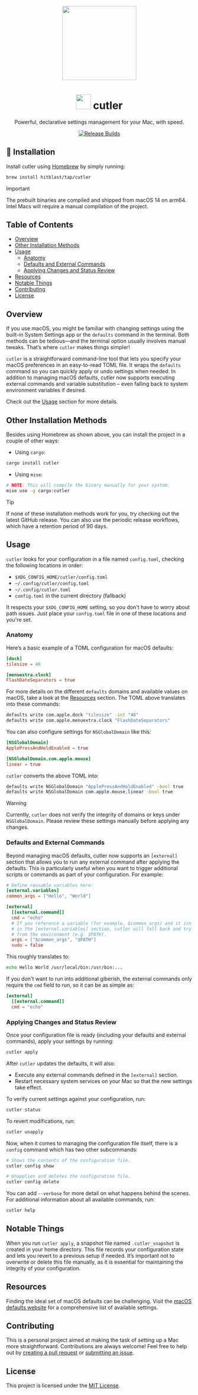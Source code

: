 <div align="center">

<img src="assets/logo.png" width="200px">

# <img src="https://raw.githubusercontent.com/github/explore/80688e429a7d4ef2fca1e82350fe8e3517d3494d/topics/rust/rust.png" width="40px"> cutler

Powerful, declarative settings management for your Mac, with speed.

[![Release Builds](https://github.com/hitblast/cutler/actions/workflows/release.yml/badge.svg)](https://github.com/hitblast/cutler/actions/workflows/release.yml)

</div>

## 🍺 Installation

Install cutler using [Homebrew](https://brew.sh) by simply running:

```bash
brew install hitblast/tap/cutler
```

> [!IMPORTANT]
> The prebuilt binaries are compiled and shipped from macOS 14 on arm64.
> Intel Macs will require a manual compilation of the project.

## Table of Contents

- [Overview](#overview)
- [Other Installation Methods](#other-installation-methods)
- [Usage](#usage)
  - [Anatomy](#basic-anatomy)
  - [Defaults and External Commands](#defaults-and-external-commands)
  - [Applying Changes and Status Review](#applying-changes-and-status-review)
- [Resources](#resources)
- [Notable Things](#notable-things)
- [Contributing](#contributing)
- [License](#license)

## Overview

If you use macOS, you might be familiar with changing settings using the
built-in System Settings app or the `defaults` command in the terminal. Both
methods can be tedious—and the terminal option usually involves manual tweaks.
That’s where `cutler` makes things simpler!

`cutler` is a straightforward command-line tool that lets you specify your macOS
preferences in an easy-to-read TOML file. It wraps the `defaults` command so you
can quickly apply or undo settings when needed. In addition to managing macOS defaults,
cutler now supports executing external commands and variable substitution – even falling back
to system environment variables if desired.

Check out the [Usage](#usage) section for more details.

## Other Installation Methods

Besides using Homebrew as shown above, you can install the project in a couple of other ways:

- Using `cargo`:

```bash
cargo install cutler
```

- Using `mise`:

```bash
# NOTE: This will compile the binary manually for your system.
mise use -g cargo:cutler
```

> [!TIP]
> If none of these installation methods work for you, try checking out the latest GitHub release.
> You can also use the periodic release workflows, which have a retention period of 90 days.

## Usage

`cutler` looks for your configuration in a file named `config.toml`, checking the following locations in order:

- `$XDG_CONFIG_HOME/cutler/config.toml`
- `~/.config/cutler/config.toml`
- `~/.config/cutler.toml`
- `config.toml` in the current directory (fallback)

It respects your `$XDG_CONFIG_HOME` setting, so you don't have to worry about
path issues. Just place your `config.toml` file in one of these locations and
you're set.

### Anatomy

Here’s a basic example of a TOML configuration for macOS defaults:

```toml
[dock]
tilesize = 46

[menuextra.clock]
FlashDateSeparators = true
```

For more details on the different `defaults` domains and available values on
macOS, take a look at the [Resources](#resources) section. The TOML above
translates into these commands:

```bash
defaults write com.apple.dock "tilesize" -int "46"
defaults write com.apple.menuextra.clock "FlashDateSeparators"
```

You can also configure settings for `NSGlobalDomain` like this:

```toml
[NSGlobalDomain]
ApplePressAndHoldEnabled = true

[NSGlobalDomain.com.apple.mouse]
linear = true
```

`cutler` converts the above TOML into:

```bash
defaults write NSGlobalDomain "ApplePressAndHoldEnabled" -bool true
defaults write NSGlobalDomain com.apple.mouse.linear -bool true
```

> [!WARNING]
> Currently, `cutler` does not verify the integrity of domains or keys under `NSGlobalDomain`. Please review these settings manually before applying any changes.

### Defaults and External Commands

Beyond managing macOS defaults, cutler now supports an `[external]` section that allows you to run any external command after applying the defaults. This is particularly useful when you want to trigger additional scripts or commands as part of your configuration. For example:

```toml
# Define reusable variables here:
[external.variables]
common_args = ["Hello", "World"]

[external]
  [[external.command]]
  cmd = "echo"
  # If you reference a variable (for example, $common_args) and it isn’t defined
  # in the [external.variables] section, cutler will fall back and try to resolve it
  # from the environment (e.g. $PATH).
  args = ["$common_args", "$PATH"]
  sudo = false
```

This roughly translates to:

```bash
echo Hello World /usr/local/bin:/usr/bin:...
```

If you don't want to run into additional giberish, the external commands only require the `cmd` field to run, so it can be as simple as:

```toml
[external]
  [[external.command]]
  cmd = "echo"
```

### Applying Changes and Status Review

Once your configuration file is ready (including your defaults and external commands), apply your settings by running:

```bash
cutler apply
```

After `cutler` updates the defaults, it will also:
- Execute any external commands defined in the `[external]` section.
- Restart necessary system services on your Mac so that the new settings take effect.

To verify current settings against your configuration, run:

```bash
cutler status
```

To revert modifications, run:

```bash
cutler unapply
```

Now, when it comes to managing the configuration file itself, there is a `config` command which has two other subcommands:

```bash
# Shows the contents of the configuration file.
cutler config show

# Unapplies and deletes the configuration file.
cutler config delete
```

You can add `--verbose` for more detail on what happens behind the scenes. For
additional information about all available commands, run:

```bash
cutler help
```

## Notable Things

When you run `cutler apply`, a snapshot file named `.cutler_snapshot` is created
in your home directory. This file records your configuration state and lets you
revert to a previous setup if needed. It’s important not to overwrite or delete
this file manually, as it is essential for maintaining the integrity of your
configuration.

## Resources

Finding the ideal set of macOS defaults can be challenging. Visit the [macOS
defaults website](https://macos-defaults.com/) for a comprehensive list of
available settings.

## Contributing

This is a personal project aimed at making the task of setting up a Mac more
straightforward. Contributions are always welcome! Feel free to help out by
[creating a pull request](https://docs.github.com/en/pull-requests/collaborating-with-pull-requests/proposing-changes-to-your-work-with-pull-requests/creating-a-pull-request) or [submitting an issue](https://github.com/hitblast/cutler/issues).

## License

This project is licensed under the [MIT License](https://github.com/hitblast/cutler/blob/main/LICENSE).
